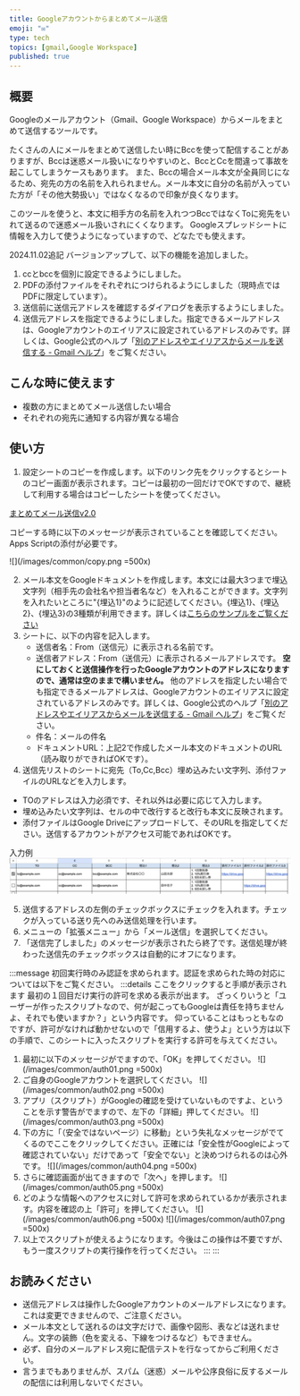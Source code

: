 ```yaml
---
title: Googleアカウントからまとめてメール送信
emoji: "✉"
type: tech
topics: [gmail,Google Workspace]
published: true
---
```

## 概要
Googleのメールアカウント（Gmail、Google Workspace）からメールをまとめて送信するツールです。

たくさんの人にメールをまとめて送信したい時にBccを使って配信することがありますが、Bccは迷惑メール扱いになりやすいのと、BccとCcを間違って事故を起こしてしまうケースもあります。
また、Bccの場合メール本文が全員同じになるため、宛先の方の名前を入れられません。メール本文に自分の名前が入っていた方が「その他大勢扱い」ではなくなるので印象が良くなります。

このツールを使うと、本文に相手方の名前を入れつつBccではなくToに宛先をいれて送るので迷惑メール扱いされにくくなります。
Googleスプレッドシートに情報を入力して使うようになっていますので、どなたでも使えます。

2024.11.02追記
バージョンアップして、以下の機能を追加しました。
1. ccとbccを個別に設定できるようにしました。
2. PDFの添付ファイルをそれぞれにつけられるようにしました（現時点ではPDFに限定しています）。
3. 送信前に送信元アドレスを確認するダイアログを表示するようにしました。
4. 送信元アドレスを指定できるようにしました。指定できるメールアドレスは、Googleアカウントのエイリアスに設定されているアドレスのみです。詳しくは、Google公式のヘルプ「[別のアドレスやエイリアスからメールを送信する - Gmail ヘルプ](https://support.google.com/mail/answer/22370?hl=ja)」をご覧ください。

## こんな時に使えます

- 複数の方にまとめてメール送信したい場合
- それぞれの宛先に通知する内容が異なる場合

## 使い方

1. 設定シートのコピーを作成します。以下のリンク先をクリックするとシートのコピー画面が表示されます。コピーは最初の一回だけでOKですので、継続して利用する場合はコピーしたシートを使ってください。

[まとめてメール送信v2.0](https://docs.google.com/spreadsheets/d/1yvlQUjarVmCpZiVPwelCfW-cHvBtNr-WzTvb926e4sU/copy?usp=sharing)

コピーする時に以下のメッセージが表示されていることを確認してください。Apps Scriptの添付が必要です。

![](/images/common/copy.png =500x)

2. メール本文をGoogleドキュメントを作成します。本文には最大3つまで埋込文字列（相手先の会社名や担当者名など）を入れることができます。文字列を入れたいところに"{埋込1}"のように記述してください。{埋込1}、{埋込2}、{埋込3}の3種類が利用できます。詳しくは[こちらのサンプルをご覧ください](https://docs.google.com/document/d/1me50YQT6CbqJXay0Mw3B2bQIrJw4_PTOZf1x2vJyUpI/edit?usp=sharing)
3. シートに、以下の内容を記入します。
    - 送信者名：From（送信元）に表示される名前です。
    - 送信者アドレス：From（送信元）に表示されるメールアドレスです。 **空にしておくと送信操作を行ったGoogleアカウントのアドレスになりますので、通常は空のままで構いません。** 他のアドレスを指定したい場合でも指定できるメールアドレスは、Googleアカウントのエイリアスに設定されているアドレスのみです。詳しくは、Google公式のヘルプ「[別のアドレスやエイリアスからメールを送信する - Gmail ヘルプ](https://support.google.com/mail/answer/22370?hl=ja)」をご覧ください。
    - 件名：メールの件名
    - ドキュメントURL：上記2で作成したメール本文のドキュメントのURL（読み取りができればOKです）。
4. 送信先リストのシートに宛先（To,Cc,Bcc）埋め込みたい文字列、添付ファイルのURLなどを入力します。
- TOのアドレスは入力必須です、それ以外は必要に応じて入力します。
- 埋め込みたい文字列は、セルの中で改行すると改行も本文に反映されます。
- 添付ファイルはGoogle Driveにアップロードして、そのURLを指定してください。送信するアカウントがアクセス可能であればOKです。

入力例
![](/images/google/gas-mass-mailer/ss-sample.png)

5. 送信するアドレスの左側のチェックボックスにチェックを入れます。チェックが入っている送り先へのみ送信処理を行います。
6. メニューの「拡張メニュー」から「メール送信」を選択してください。
7. 「送信完了しました」のメッセージが表示されたら終了です。送信処理が終わった送信先のチェックボックスは自動的にオフになります。

:::message
初回実行時のみ認証を求められます。認証を求められた時の対応については以下をご覧ください。
:::details ここをクリックすると手順が表示されます
最初の１回目だけ実行の許可を求める表示が出ます。
ざっくりいうと「ユーザーが作ったスクリプトなので、何が起こってもGoogleは責任を持ちませんよ、それでも使いますか？」という内容です。
仰っていることはもっともなのですが、許可がなければ動かせないので「信用するよ、使うよ」という方は以下の手順で、このシートに入ったスクリプトを実行する許可を与えてください。

1. 最初に以下のメッセージがでますので、「OK」を押してください。
![](/images/common/auth01.png =500x)
2. ご自身のGoogleアカウントを選択してください。
![](/images/common/auth02.png =500x)
3. アプリ（スクリプト）がGoogleの確認を受けていないものですよ、ということを示す警告がでますので、左下の「詳細」押してください。
![](/images/common/auth03.png =500x)
4. 下の方に「（安全ではないページ）に移動」という失礼なメッセージがでてくるのでここをクリックしてください。正確には「安全性がGoogleによって確認されていない」だけであって「安全でない」と決めつけられるのは心外です。
![](/images/common/auth04.png =500x)
5. さらに確認画面が出てきますので「次へ」を押します。
![](/images/common/auth05.png =500x)
6. どのような情報へのアクセスに対して許可を求められているかが表示されます。内容を確認の上「許可」を押してください。
![](/images/common/auth06.png =500x)
![](/images/common/auth07.png =500x)
7. 以上でスクリプトが使えるようになります。今後はこの操作は不要ですが、もう一度スクリプトの実行操作を行ってください。
:::
:::

## お読みください
- 送信元アドレスは操作したGoogleアカウントのメールアドレスになります。これは変更できませんので、ご注意ください。
- メール本文として送れるのは文字だけで、画像や図形、表などは送れません。文字の装飾（色を変える、下線をつけるなど）もできません。  
- 必ず、自分のメールアドレス宛に配信テストを行なってからご利用ください。
- 言うまでもありませんが、スパム（迷惑）メールや公序良俗に反するメールの配信には利用しないでください。